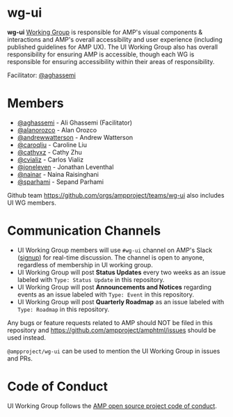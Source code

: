 # wg-ui
**wg-ui** [Working Group](https://github.com/ampproject/meta/blob/master/GOVERNANCE.md#working-groups) is responsible for AMP's visual components &amp; interactions and AMP's overall accessibility and user experience (including published guidelines for AMP UX). The UI Working Group also has overall responsibility for ensuring AMP is accessible, though each WG is responsible for ensuring accessibility within their areas of responsibility.

Facilitator: [@aghassemi](https://github.com/aghassemi)

# Members
- [@aghassemi](https://github.com/aghassemi) - Ali Ghassemi (Facilitator)
- [@alanorozco](https://github.com/alanorozco) - Alan Orozco
- [@andrewwatterson](https://github.com/andrewwatterson) - Andrew Watterson
- [@caroqliu](https://github.com/caroqliu) - Caroline Liu
- [@cathyxz](https://github.com/cathyxz) - Cathy Zhu
- [@cvializ](https://github.com/cvializ) - Carlos Vializ
- [@joneleven](https://github.com/JonEleven) - Jonathan Leventhal
- [@nainar](https://github.com/nainar) - Naina Raisinghani
- [@sparhami](https://github.com/sparhami) - Sepand Parhami

Github team https://github.com/orgs/ampproject/teams/wg-ui also includes UI WG members.

# Communication Channels
- UI Working Group members will use `#wg-ui` channel on AMP's Slack ([signup](https://docs.google.com/forms/d/e/1FAIpQLSd83J2IZA6cdR6jPwABGsJE8YL4pkypAbKMGgUZZriU7Qu6Tg/viewform?fbzx=4406980310789882877)) for real-time discussion. The channel is open to anyone, regardless of membership in UI working group.
- UI Working Group will post **Status Updates** every two weeks as an issue labeled with `Type: Status Update` in this repository.
- UI Working Group will post **Announcements and Notices** regarding events as an issue labeled with `Type: Event` in this repository.
- UI Working Group will post **Quarterly Roadmap** as an issue labeled with `Type: Roadmap` in this repository.

Any bugs or feature requests related to AMP should NOT be filed in this repository and https://github.com/ampproject/amphtml/issues should be used instead.

`@ampproject/wg-ui` can be used to mention the UI Working Group in issues and PRs.

# Code of Conduct
UI Working Group follows the [AMP open source project code of conduct](https://github.com/ampproject/meta/blob/master/CODE_OF_CONDUCT.md).
